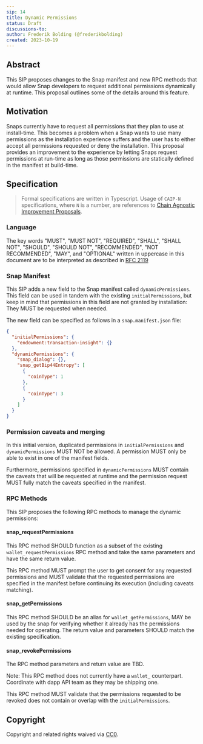 ```yaml
---
sip: 14
title: Dynamic Permissions
status: Draft
discussions-to: 
author: Frederik Bolding (@frederikbolding)
created: 2023-10-19
---
```


## Abstract

This SIP proposes changes to the Snap manifest and new RPC methods that would allow Snap developers to request additional permissions dynamically at runtime. This proposal outlines some of the details around this feature.

## Motivation

Snaps currently have to request all permissions that they plan to use at install-time. This becomes a problem when a Snap wants to use many permissions as the installation experience suffers and the user has to either accept all permissions requested or deny the installation. This proposal provides an improvement to the experience by letting Snaps request permissions at run-time as long as those permissions are statically defined in the manifest at build-time.

## Specification

> Formal specifications are written in Typescript. Usage of `CAIP-N` specifications, where `N` is a number, are references to [Chain Agnostic Improvement Proposals](https://github.com/ChainAgnostic/CAIPs).

### Language

The key words "MUST", "MUST NOT", "REQUIRED", "SHALL", "SHALL NOT",
"SHOULD", "SHOULD NOT", "RECOMMENDED", "NOT RECOMMENDED", "MAY", and
"OPTIONAL" written in uppercase in this document are to be interpreted as described in [RFC 2119](https://www.ietf.org/rfc/rfc2119.txt)

### Snap Manifest

This SIP adds a new field to the Snap manifest called `dynamicPermissions`.
This field can be used in tandem with the existing `initialPermissions`, but keep in mind that permissions in this field are not granted by installation: They MUST be requested when needed.

The new field can be specified as follows in a `snap.manifest.json` file:

```json
{
  "initialPermissions": {
    "endowment:transaction-insight": {}
  },
  "dynamicPermissions": {
    "snap_dialog": {},
    "snap_getBip44Entropy": [
      {
        "coinType": 1
      },
      {
        "coinType": 3
      }
    ]
  }
}
```

### Permission caveats and merging

In this initial version, duplicated permissions in `initialPermissions` and `dynamicPermissions` MUST NOT be allowed. A permission MUST only be able to exist in one of the manifest fields.

Furthermore, permissions specified in `dynamicPermissions` MUST contain the caveats that will be requested at runtime and the permission request MUST fully match the caveats specified in the manifest.

### RPC Methods

This SIP proposes the following RPC methods to manage the dynamic permissions:

#### snap_requestPermissions

This RPC method SHOULD function as a subset of the existing `wallet_requestPermissions` RPC method and take the same parameters and have the same return value.

This RPC method MUST prompt the user to get consent for any requested permissions and MUST validate that the requested permissions are specified in the manifest before continuing its execution (including caveats matching).

#### snap_getPermissions

This RPC method SHOULD be an alias for `wallet_getPermissions`, MAY be used by the snap for verifying whether it already has the permissions needed for operating. The return value and parameters SHOULD match the existing specification.

#### snap_revokePermissions

The RPC method parameters and return value are TBD.

Note: This RPC method does not currently have a `wallet_` counterpart. Coordinate with dapp API team as they may be shipping one.

This RPC method MUST validate that the permissions requested to be revoked does not contain or overlap with the `initialPermissions`.

## Copyright

Copyright and related rights waived via [CC0](../LICENSE).
